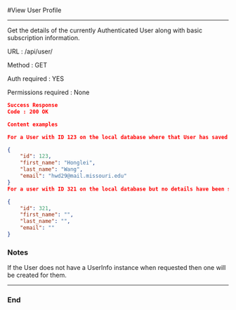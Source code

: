 #View User Profile 

------------

Get the details of the currently Authenticated User along with basic subscription information.

URL : /api/user/

Method : GET

Auth required : YES

Permissions required : None

```json
Success Response
Code : 200 OK

Content examples

For a User with ID 123 on the local database where that User has saved an email address and name information.

{
    "id": 123,
    "first_name": "Honglei",
    "last_name": "Wang",
    "email": "hwd29@mail.missouri.edu"
}
For a user with ID 321 on the local database but no details have been set yet.

{
    "id": 321,
    "first_name": "",
    "last_name": "",
    "email": ""
}

```
### Notes
If the User does not have a UserInfo instance when requested then one will be created for them.


------------

### End